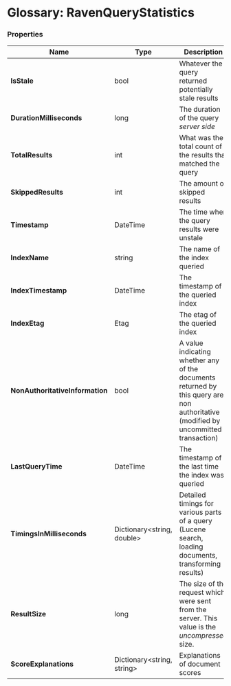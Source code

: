 # Glossary: RavenQueryStatistics

### Properties

| Name | Type | Description |
| ------------- | ------------- | ----- |
| **IsStale** | bool | Whatever the query returned potentially stale results |
| **DurationMilliseconds** | long | The duration of the query _server side_ |
| **TotalResults** | int | What was the total count of the results that matched the query |
| **SkippedResults** | int | The amount of skipped results |
| **Timestamp** | DateTime | The time when the query results were unstale |
| **IndexName** | string | The name of the index queried |
| **IndexTimestamp** | DateTime | The timestamp of the queried index |
| **IndexEtag** | Etag | The etag of the queried index |
| **NonAuthoritativeInformation** | bool | A value indicating whether any of the documents returned by this query are non authoritative (modified by uncommitted transaction) |
| **LastQueryTime** | DateTime |  The timestamp of the last time the index was queried |
| **TimingsInMilliseconds** | Dictionary&lt;string, double&gt; |  Detailed timings for various parts of a query (Lucene search, loading documents, transforming results) |
| **ResultSize** | long | The size of the request which were sent from the server. This value is the _uncompressed_ size. |
| **ScoreExplanations** | Dictionary&lt;string, string&gt; | Explanations of document scores |

